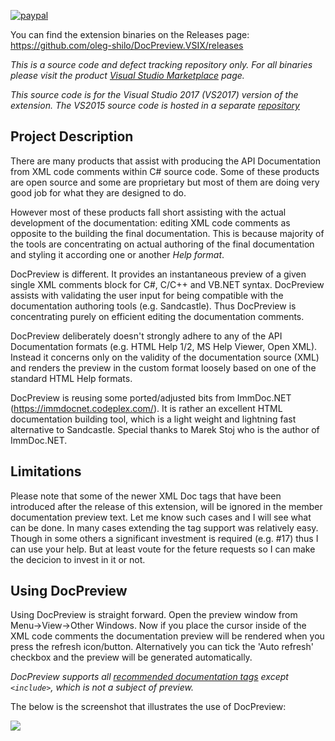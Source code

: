[![paypal](https://www.paypalobjects.com/en_US/i/btn/btn_donateCC_LG.gif)](https://oleg-shilo.github.io/cs-script/Donation.html)

You can find the extension binaries on the Releases page: https://github.com/oleg-shilo/DocPreview.VSIX/releases

*This is a source code and defect tracking repository only. For all binaries please visit the product [Visual Studio Marketplace](https://marketplace.visualstudio.com/items?itemName=OlegShilo.DocPreview-2017) page.*

*This source code is for the Visual Studio 2017 (VS2017) version of the extension. The VS2015 source code is hosted in a separate [repository](https://docpreview.codeplex.com/)*

## Project Description

There are many products that assist with producing the API Documentation from XML code comments within C# source code. Some of these products are open source and some are proprietary but most of them are doing very good job for what they are designed to do. 

However most of these products fall short assisting with the actual development of the documentation: editing XML code comments as opposite to the building the final documentation. This is because majority of the tools are concentrating on actual authoring of the final documentation and styling it according one or another _Help format_.

DocPreview is different. It provides an instantaneous preview of a given single XML comments block for C#, C/C++ and VB.NET syntax. DocPreview assists with validating the user input for being compatible with the documentation authoring tools (e.g. Sandcastle). Thus DocPreview is concentrating purely on efficient editing the documentation comments.

DocPreview deliberately doesn't strongly adhere to any of the API Documentation formats (e.g. HTML Help 1/2, MS Help Viewer, Open XML). Instead it concerns only on the validity of the documentation source (XML) and renders the preview in the custom format loosely based on one of the standard HTML Help formats.

DocPreview is reusing some ported/adjusted bits from ImmDoc.NET (https://immdocnet.codeplex.com/). It is rather an excellent HTML documentation building tool, which is a light weight and lightning fast alternative to Sandcastle. Special thanks to Marek Stoj who is the author of ImmDoc.NET.  

## Limitations

Please note that some of the newer XML Doc tags that have been introduced after the release of this extension, will be ignored in the member documentation preview text. Let me know such cases and I will see what can be done. In many cases extending the tag support was relatively easy. Though in some others a significant investment is required (e.g. #17) thus I can use your help. But at least voute for the feture requests so I can make the decicion to invest in it or not.  

## Using DocPreview

Using DocPreview is straight forward. Open the preview window from Menu->View->Other Windows. Now if you place the cursor inside of the XML code comments the documentation preview will be rendered when you press the refresh icon/button. Alternatively you can tick the 'Auto refresh' checkbox  and the preview will be generated automatically.

_DocPreview supports all [recommended documentation tags](https://msdn.microsoft.com/en-us/library/5ast78ax.aspx) except `<include>`, which is not a subject of preview._

The below is the screenshot that illustrates the use of DocPreview:

![](https://github.com/oleg-shilo/DocPreview.VSIX/raw/master/DocPreview/DocPreview/Resources/preview.large.png)
